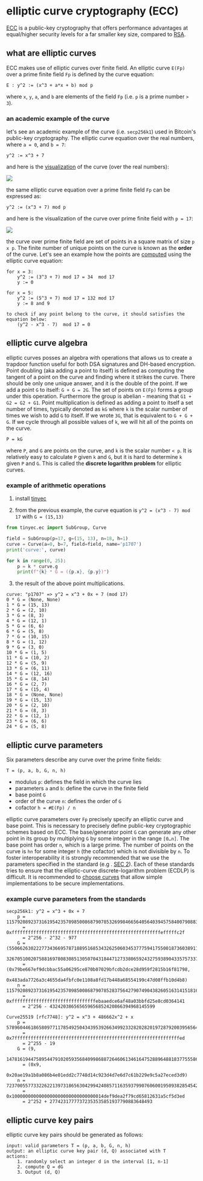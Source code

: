 # elliptic curve cryptography (ECC)

[ECC](http://www.secg.org/sec1-v2.pdf) is a public-key cryptography that offers performance advantages at equal/higher security levels for a far smaller key size, compared to [RSA](https://fadasr.github.io/RSA-cryptography/). 

## what are elliptic curves

ECC makes use of elliptic curves over finite field. An elliptic curve `E(Fp)` over a prime finite field `Fp` is defined by the curve equation:   

```
E : y^2 := (x^3 + a*x + b) mod p  
```

where `x`, `y`, `a`, and `b` are elements of the field `Fp` (i.e. `p` is a prime number `> 3`).

### an academic example of the curve

let's see an academic example of the curve (i.e. `secp256k1`) used in Bitcoin's public-key cryptography. The elliptic curve equation over the real numbers, where `a = 0`, and `b = 7`:

```
y^2 := x^3 + 7
```

and here is the [visualization](https://kevinmehall.net/p/equationexplorer/#%5B-17,17,-17,17%5D&i%7Cy%5E2=x%5E3+7) of the curve (over the real numbers):

![](https://fadasr.github.io/images/secp256k1-graph-real-numbers.png) 

the same elliptic curve equation over a prime finite field `Fp` can be expressed as:

```
y^2 := (x^3 + 7) mod p
```

and here is the visualization of the curve over prime finite field with `p = 17`:

![](https://fadasr.github.io/images/secp256k1-graph-prime-field.png)

the curve over prime finite field are set of points in a square matrix of size `p x p`. The finite number of unique points on the curve is known as the **order** of the curve. Let's see an example how the points are [computed](https://www.wolframalpha.com/input/?i=y%5E2+%3D+34+mod+17) using the elliptic curve equation:

```
for x = 3:
	y^2 := (3^3 + 7) mod 17 = 34  mod 17
	y := 0

for x = 5:
	y^2 := (5^3 + 7) mod 17 = 132 mod 17
	y := 8 and 9

to check if any point belong to the curve, it should satisfies the equation below:
	(y^2 - x^3 - 7)  mod 17 = 0
```

## elliptic curve algebra

elliptic curves posses an algebra with operations that allows us to create a trapdoor function useful for both DSA signatures and DH-based encryption. Point doubling (aka adding a point to itself) is defined as computing the tangent of a point on the curve and finding where it strikes the curve. There should be only one unique answer, and it is the double of the point. If we add a point `G` to itself: `G + G = 2G`. The set of points on `E(Fp)` forms a group under this operation. Furthermore the group is abelian - meaning that `G1 + G2 = G2 + G1`. Point multiplication is defined as adding a point to itself a set number of times, typically denoted as `kG` where `k` is the scalar number of times we wish to add `G` to itself. If we wrote `3G`, that is equivalent to `G + G + G`. If we cycle through all possible values of `k`, we will hit all of the points on the curve.

```
P = kG
```

where `P`, and `G` are points on the curve, and `k` is the scalar number `< p`. It is relatively easy to calculate `P` given `k` and `G`, but it is hard to determine `k` given `P` and `G`. This is called the **discrete logarithm problem** for elliptic curves. 

### example of arithmetic operations

1) install [tinyec](https://github.com/alexmgr/tinyec)

2) from the previous example, the curve equation is `y^2 = (x^3 - 7) mod 17` with `G = (15,13)`

```python
from tinyec.ec import SubGroup, Curve

field = SubGroup(p=17, g=(15, 13), n=18, h=1)
curve = Curve(a=0, b=7, field=field, name='p1707')
print('curve:', curve)

for k in range(0, 25):
    p = k * curve.g
    print(f"{k} * G = ({p.x}, {p.y})")
```

3) the result of the above point multiplications.

```
curve: "p1707" => y^2 = x^3 + 0x + 7 (mod 17)
0 * G = (None, None)
1 * G = (15, 13)
2 * G = (2, 10)
3 * G = (8, 3)
4 * G = (12, 1)
5 * G = (6, 6)
6 * G = (5, 8)
7 * G = (10, 15)
8 * G = (1, 12)
9 * G = (3, 0)
10 * G = (1, 5)
11 * G = (10, 2)
12 * G = (5, 9)
13 * G = (6, 11)
14 * G = (12, 16)
15 * G = (8, 14)
16 * G = (2, 7)
17 * G = (15, 4)
18 * G = (None, None)
19 * G = (15, 13)
20 * G = (2, 10)
21 * G = (8, 3)
22 * G = (12, 1)
23 * G = (6, 6)
24 * G = (5, 8)
```

## elliptic curve parameters

Six parameters describe any curve over the prime finite fields:

```
T = (p, a, b, G, n, h)
```

- modulus `p`: defines the field in which the curve lies
- parameters `a` and `b`: define the curve in the finite field
- base point `G`
- order of the curve `n`: defines the order of `G`
- cofactor `h = #E(Fp) / n`

elliptic curve parameters over `Fp` precisely specify an elliptic curve and base point. This is necessary to precisely define public-key cryptographic schemes based on ECC. The base/generator point `G` can generate any other point in its group by multiplying `G` by some integer in the range `[0…n]`. The base point has order `n`, which is a large prime. The number of points on the curve is `hn` for some integer `h` (the cofactor) which is not divisible by `n`. To foster interoperability it is strongly recommended that we use the parameters specified in the standard (e.g . [SEC 2](https://safecurves.cr.yp.to/refs.html#2010/certicom-sec2)). Each of these standards tries to ensure that the elliptic-curve discrete-logarithm problem (ECDLP) is difficult. It is recommended to [choose curves](https://safecurves.cr.yp.to/index.html) that allow simple implementations to be secure implementations.

### example curve parameters from the standards

```
secp256k1: y^2 = x^3 + 0x + 7
	p = 115792089237316195423570985008687907853269984665640564039457584007908834671663
	  = 0xfffffffffffffffffffffffffffffffffffffffffffffffffffffffefffffc2f
	  = 2^256 - 2^32 - 977
	G = (55066263022277343669578718895168534326250603453777594175500187360389116729240,
	    32670510020758816978083085130507043184471273380659243275938904335757337482424)
	  = (0x79be667ef9dcbbac55a06295ce870b07029bfcdb2dce28d959f2815b16f81798,
	    0x483ada7726a3c4655da4fbfc0e1108a8fd17b448a68554199c47d08ffb10d4b8)
	n = 115792089237316195423570985008687907852837564279074904382605163141518161494337
	  = 0xfffffffffffffffffffffffffffffffebaaedce6af48a03bbfd25e8cd0364141
	  = 2^256 - 432420386565659656852420866394968145599

Curve25519 [rfc7748]: y^2 = x^3 + 486662x^2 + x
	p = 57896044618658097711785492504343953926634992332820282019728792003956564819949
	  = 0x7fffffffffffffffffffffffffffffffffffffffffffffffffffffffffffffed
	  = 2^255 - 19
	G = (9,
	    14781619447589544791020593568409986887264606134616475288964881837755586237401)
	  = (0x9,
	    0x20ae19a1b8a086b4e01edd2c7748d14c923d4d7e6d7c61b229e9c5a27eced3d9)
	n = 7237005577332262213973186563042994240857116359379907606001950938285454250989
	  = 0x1000000000000000000000000000000014def9dea2f79cd65812631a5cf5d3ed
	  = 2^252 + 27742317777372353535851937790883648493
```

## elliptic curve key pairs

elliptic curve key pairs should be generated as follows:

```
input: valid parameters T = (p, a, b, G, n, h)
output: an elliptic curve key pair (d, Q) associated with T
actions:
	1. randomly select an integer d in the interval [1, n-1]
	2. compute Q = dG
	3. Output (d, Q)  
```
<!--stackedit_data:
eyJoaXN0b3J5IjpbLTE4NzMzMzkyMjksMTUyMTkwMjUsLTExOD
Y4MzQyNTQsOTkwODIyMjQ4XX0=
-->